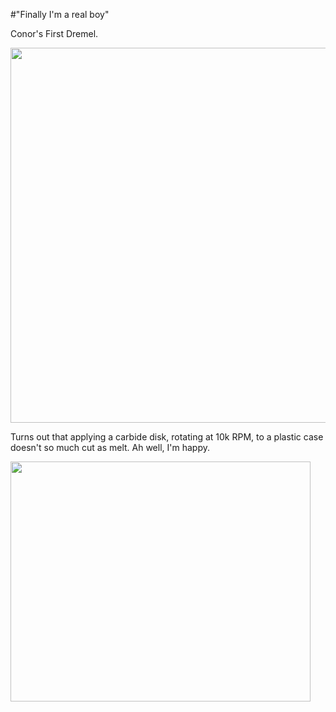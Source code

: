 #"Finally I'm a real boy"

Conor's First Dremel.

<a href="https://s3-eu-west-1.amazonaws.com/conoroneill.net/wp-content/uploads/2012/06/dremel.png"><img class="size-full wp-image-762 aligncenter" title="Conor's First Dremel" src="https://s3-eu-west-1.amazonaws.com/conoroneill.net/wp-content/uploads/2012/06/dremel.png" alt="" width="800" height="600" /></a>

Turns out that applying a carbide disk, rotating at 10k RPM, to a plastic case doesn't so much cut as melt. Ah well, I'm happy.

<a href="https://s3-eu-west-1.amazonaws.com/conoroneill.net/wp-content/uploads/2012/06/normal_chr_pinocchio_p1_1280.jpg"><img class="size-full wp-image-763 aligncenter" title="normal_chr_pinocchio_p1_1280" src="https://s3-eu-west-1.amazonaws.com/conoroneill.net/wp-content/uploads/2012/06/normal_chr_pinocchio_p1_1280.jpg" alt="" width="480" height="384" /></a>